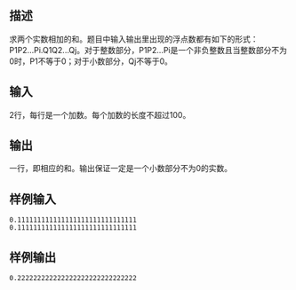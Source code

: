 ## 描述


求两个实数相加的和。题目中输入输出里出现的浮点数都有如下的形式：P1P2...Pi.Q1Q2...Qj。对于整数部分，P1P2...Pi是一个非负整数且当整数部分不为0时，P1不等于0；对于小数部分，Qj不等于0。

## 输入


2行，每行是一个加数。每个加数的长度不超过100。

## 输出


一行，即相应的和。输出保证一定是一个小数部分不为0的实数。

## 样例输入


```
0.111111111111111111111111111111
0.111111111111111111111111111111
```


## 样例输出


```
0.222222222222222222222222222222
```


